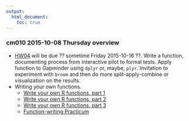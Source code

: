 ```yaml
---
output:
  html_document:
    toc: true
---
```


### cm010 2015-10-08 Thursday overview

  * [HW04](hw04_write-function-split-apply-combine.html) will be due ?? sometime Friday 2015-10-16 ??. Write a function, documenting process from interactive pilot to formal tests. Apply function to Gapminder using `dplyr` or, maybe, `plyr`. Invitation to experiment with `broom` and then do more split-apply-combine or visualization on the results.
  * Writing your own functions.
    - [Write your own R functions, part 1](block011_write-your-own-function-01.html)
    - [Write your own R functions, part 2](block011_write-your-own-function-02.html)
    - [Write your own R functions, part 3](block011_write-your-own-function-03.html)
    - [Function-writing Practicum](block012_function-regress-lifeexp-on-year.html)
    
